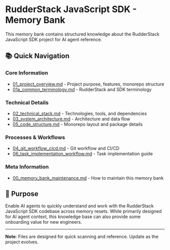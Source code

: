 # RudderStack JavaScript SDK - Memory Bank

This memory bank contains structured knowledge about the RudderStack JavaScript SDK project for AI agent reference.

## 📚 Quick Navigation

### **Core Information**

- [01_project_overview.md](01_project_overview.md) - Project purpose, features, monorepo structure
- [01a_common_terminology.md](01a_common_terminology.md) - RudderStack and SDK terminology

### **Technical Details**

- [02_technical_stack.md](02_technical_stack.md) - Technologies, tools, and dependencies
- [03_system_architecture.md](03_system_architecture.md) - Architecture and data flow
- [05_code_structure.md](05_code_structure.md) - Monorepo layout and package details

### **Processes & Workflows**

- [04_git_workflow_cicd.md](04_git_workflow_cicd.md) - Git workflow and CI/CD
- [06_task_implementation_workflow.md](06_task_implementation_workflow.md) - Task implementation guide

### **Meta Information**

- [00_memory_bank_maintenance.md](00_memory_bank_maintenance.md) - How to maintain this memory bank

## 🎯 Purpose

Enable AI agents to quickly understand and work with the RudderStack JavaScript SDK codebase across memory resets. While primarily designed for AI agent context, this knowledge base can also provide some onboarding value for new engineers.

---

**Note**: Files are designed for quick scanning and reference. Update as the project evolves.
